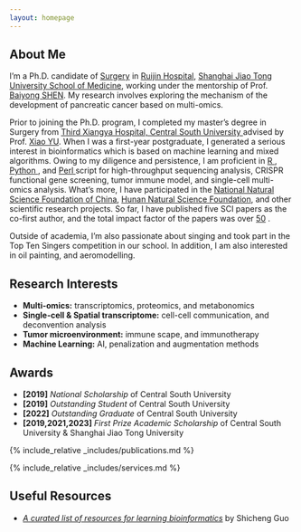 ```yaml
---
layout: homepage
---
```


## About Me

I’m a Ph.D. candidate of  <a href="https://www.shsmu.edu.cn/english/info/1085/1233.htm" target="_blank"> Surgery</a> in <a href="https://www.sjtu.edu.cn/" target="_blank"> Ruijin Hospital</a>, <a href="https://www.shsmu.edu.cn/english/" target="_blank"> Shanghai Jiao Tong University School of Medicine</a>, working under the mentorship of Prof.<a href="https://www.shsmu.edu.cn/english/info/1354/4143.htm" target="_blank"> Baiyong SHEN</a>. My research involves exploring the mechanism of the development of pancreatic cancer based on multi-omics.

Prior to joining the Ph.D. program, I completed my master’s degree in Surgery from <a href="https://www.xy3yy.com" target="_blank">Third Xiangya Hospital, Central South University </a> advised by Prof. <a href="https://loop.frontiersin.org/people/1213961/overview" target="_blank"> Xiao YU</a>. When I was a first-year postgraduate, I generated a serious interest in bioinformatics which is based on machine learning and mixed algorithms. Owing to my diligence and persistence, I am proficient in <a href="https://www.r-project.org/" target="_blank"> R </a>, <a href="https://www.python.org/" target="_blank"> Python </a>, and <a href="https://www.perl.org/" target="_blank"> Perl </a> script for high-throughput sequencing analysis, CRISPR functional gene screening, tumor immune model, and single-cell multi-omics analysis. What’s more, I have participated in the <a href="https://www.nsfc.gov.cn/" target="_blank">National Natural Science Foundation of China</a>, <a href="https://kjt.hunan.gov.cn/kjt/index.html" target="_blank">Hunan Natural Science Foundation</a>, and other scientific research projects. So far, I have published five SCI papers as the co-first author, and the total impact factor of the papers was over <a href="https://www.researchgate.net/profile/Dongjie-Chen-10" target="_blank">50</a> .


<!-- and my bachelor’s degree in Clinical Medicine from <a href="https://www.hnucm.edu.cn/" target="_blank"> Hunan University of Chinese Medicine</a>. -->

Outside of academia,  I’m also passionate about singing and took part in the Top Ten Singers competition in our school. In addition, I am also interested in oil painting, and aeromodelling.


## Research Interests
- **Multi-omics:** transcriptomics, proteomics, and metabonomics
- **Single-cell & Spatial transcriptome:** cell-cell communication, and deconvention analysis
- **Tumor microenvironment:** immune scape, and immunotherapy
- **Machine Learning:** AI, penalization and augmentation methods


## Awards
- **[2019]** *National Scholarship* of Central South University
- **[2019]** *Outstanding Student* of Central South University
- **[2022]** *Outstanding Graduate* of Central South University
- **[2019,2021,2023]** *First Prize Academic Scholarship* of Central South University & Shanghai Jiao Tong University


{% include_relative _includes/publications.md %} 

{% include_relative _includes/services.md %}

## Useful Resources

<!-- https://yuhangzhou88.github.io/ESL_Solution/  -->
- <a href="https://github.com/openbiox/awosome-bioinformatics" target="_blank">*A curated list of resources for learning bioinformatics*</a> by Shicheng Guo  




